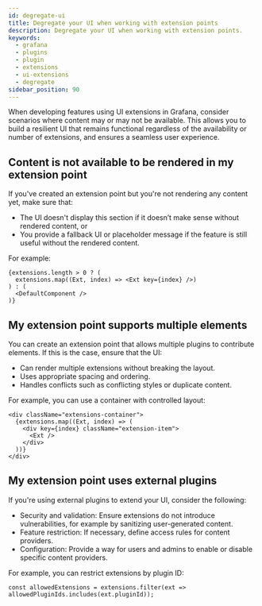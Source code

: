 ```yaml
---
id: degregate-ui
title: Degregate your UI when working with extension points
description: Degregate your UI when working with extension points.
keywords:
  - grafana
  - plugins
  - plugin
  - extensions
  - ui-extensions
  - degregate
sidebar_position: 90
---
```


When developing features using UI extensions in Grafana, consider scenarios where content may or may not be available. This allows you to build a resilient UI that remains functional regardless of the availability or number of extensions, and ensures a seamless user experience.  

## Content is not available to be rendered in my extension point

If you've created an extension point but you're not rendering any content yet, make sure that:

- The UI doesn't display this section if it doesn’t make sense without rendered content, or
- You provide a fallback UI or placeholder message if the feature is still useful without the rendered content.

For example:

```
{extensions.length > 0 ? (
  extensions.map((Ext, index) => <Ext key={index} />)
) : (
  <DefaultComponent />
)}
```

## My extension point supports multiple elements

You can create an extension point that allows multiple plugins to contribute elements. If this is the case, ensure that the UI:

- Can render multiple extensions without breaking the layout.
- Uses appropriate spacing and ordering.
- Handles conflicts such as conflicting styles or duplicate content.

For example, you can use a container with controlled layout:

```
<div className="extensions-container">
  {extensions.map((Ext, index) => (
    <div key={index} className="extension-item">
      <Ext />
    </div>
  ))}
</div>
```

## My extension point uses external plugins

If you're using external plugins to extend your UI, consider the following:

- Security and validation: Ensure extensions do not introduce vulnerabilities, for example by sanitizing user-generated content.
- Feature restriction: If necessary, define access rules for content providers.
- Configuration: Provide a way for users and admins to enable or disable specific content providers.

For example, you can restrict extensions by plugin ID:

```
const allowedExtensions = extensions.filter(ext => allowedPluginIds.includes(ext.pluginId));
```



